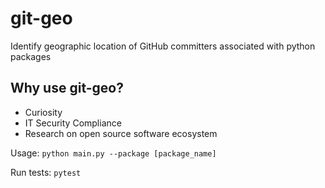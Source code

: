 # git-geo
Identify geographic location of GitHub committers associated with python packages

## Why use git-geo?
- Curiosity
- IT Security Compliance
- Research on open source software ecosystem

Usage:
```python main.py --package [package_name]```

Run tests:
```pytest```

